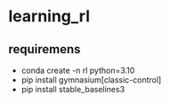 # learning_rl

## requiremens
- conda create -n rl python=3.10
- pip install gymnasium[classic-control]
- pip install stable_baselines3

